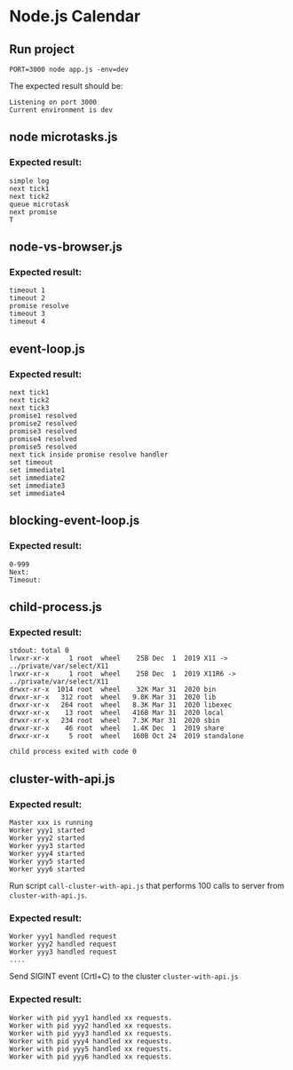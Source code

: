 # Node.js Calendar

## Run project

```
PORT=3000 node app.js -env=dev
```

The expected result should be:

```
Listening on port 3000
Current environment is dev
```


## node microtasks.js

### ​Expected result:

```
simple log
next tick1
next tick2
queue microtask
next promise
T
```


## node-vs-browser.js

### Expected result:

```
timeout 1
timeout 2
promise resolve
timeout 3
timeout 4
```


## event-loop.js

### Expected result:
```
next tick1
next tick2
next tick3
promise1 resolved
promise2 resolved
promise3 resolved
promise4 resolved
promise5 resolved
next tick inside promise resolve handler
set timeout
set immediate1
set immediate2
set immediate3
set immediate4
```


## blocking-event-loop.js

### Expected result:

```
0-999
Next:
Timeout:
```

## child-process.js

### Expected result:

```
stdout: total 0
lrwxr-xr-x     1 root  wheel    25B Dec  1  2019 X11 -> ../private/var/select/X11
lrwxr-xr-x     1 root  wheel    25B Dec  1  2019 X11R6 -> ../private/var/select/X11
drwxr-xr-x  1014 root  wheel    32K Mar 31  2020 bin
drwxr-xr-x   312 root  wheel   9.8K Mar 31  2020 lib
drwxr-xr-x   264 root  wheel   8.3K Mar 31  2020 libexec
drwxr-xr-x    13 root  wheel   416B Mar 31  2020 local
drwxr-xr-x   234 root  wheel   7.3K Mar 31  2020 sbin
drwxr-xr-x    46 root  wheel   1.4K Dec  1  2019 share
drwxr-xr-x     5 root  wheel   160B Oct 24  2019 standalone

child process exited with code 0
```


## cluster-with-api.js

### Expected result:

```
Master xxx is running
Worker yyy1 started
Worker yyy2 started
Worker yyy3 started
Worker yyy4 started
Worker yyy5 started
Worker yyy6 started
```

Run script ```call-cluster-with-api.js``` that performs 100 calls to server from ```cluster-with-api.js```. 

### Expected result:

```
Worker yyy1 handled request
Worker yyy2 handled request
Worker yyy3 handled request
....
```

Send SIGINT event (Crtl+C) to the cluster ```cluster-with-api.js```

### Expected result:

```
Worker with pid yyy1 handled xx requests.
Worker with pid yyy2 handled xx requests.
Worker with pid yyy3 handled xx requests.
Worker with pid yyy4 handled xx requests.
Worker with pid yyy5 handled xx requests.
Worker with pid yyy6 handled xx requests.
```
